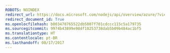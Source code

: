 ```yaml
---
ROBOTS: NOINDEX
redirect_url: https://docs.microsoft.com/nodejs/api/overview/azure/?view=azure-node-2.0.0
redirect_document_id: True
ms.openlocfilehash: b003478765522db5007f701cdccc115c5a179735
ms.sourcegitcommit: 9974b43899e98df10253738dab5b09b484ac1bf5
ms.translationtype: HT
ms.contentlocale: pt-BR
ms.lasthandoff: 08/17/2017
---
```

